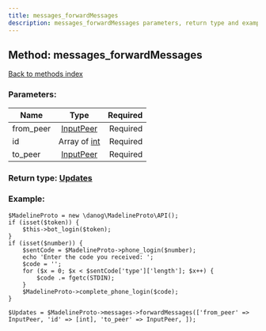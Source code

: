 ```yaml
---
title: messages_forwardMessages
description: messages_forwardMessages parameters, return type and example
---
```

## Method: messages\_forwardMessages  
[Back to methods index](index.md)


### Parameters:

| Name     |    Type       | Required |
|----------|:-------------:|---------:|
|from\_peer|[InputPeer](../types/InputPeer.md) | Required|
|id|Array of [int](../types/int.md) | Required|
|to\_peer|[InputPeer](../types/InputPeer.md) | Required|


### Return type: [Updates](../types/Updates.md)

### Example:


```
$MadelineProto = new \danog\MadelineProto\API();
if (isset($token)) {
    $this->bot_login($token);
}
if (isset($number)) {
    $sentCode = $MadelineProto->phone_login($number);
    echo 'Enter the code you received: ';
    $code = '';
    for ($x = 0; $x < $sentCode['type']['length']; $x++) {
        $code .= fgetc(STDIN);
    }
    $MadelineProto->complete_phone_login($code);
}

$Updates = $MadelineProto->messages->forwardMessages(['from_peer' => InputPeer, 'id' => [int], 'to_peer' => InputPeer, ]);
```